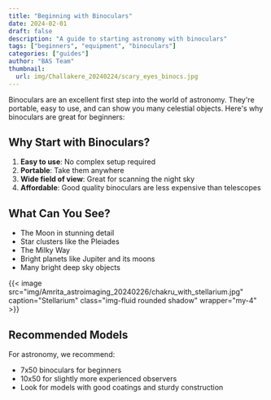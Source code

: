 ```yaml
---
title: "Beginning with Binoculars"
date: 2024-02-01
draft: false
description: "A guide to starting astronomy with binoculars"
tags: ["beginners", "equipment", "binoculars"]
categories: ["guides"]
author: "BAS Team"
thumbnail:
  url: img/Challakere_20240224/scary_eyes_binocs.jpg
---
```


Binoculars are an excellent first step into the world of astronomy. They're portable, easy to use, and can show you many celestial objects. Here's why binoculars are great for beginners:

## Why Start with Binoculars?

1. **Easy to use**: No complex setup required
2. **Portable**: Take them anywhere
3. **Wide field of view**: Great for scanning the night sky
4. **Affordable**: Good quality binoculars are less expensive than telescopes

## What Can You See?

- The Moon in stunning detail
- Star clusters like the Pleiades
- The Milky Way
- Bright planets like Jupiter and its moons
- Many bright deep sky objects


{{< image src="img/Amrita_astroimaging_20240226/chakru_with_stellarium.jpg" caption="Stellarium" class="img-fluid rounded shadow" wrapper="my-4" >}}

## Recommended Models

For astronomy, we recommend:

- 7x50 binoculars for beginners
- 10x50 for slightly more experienced observers
- Look for models with good coatings and sturdy construction
